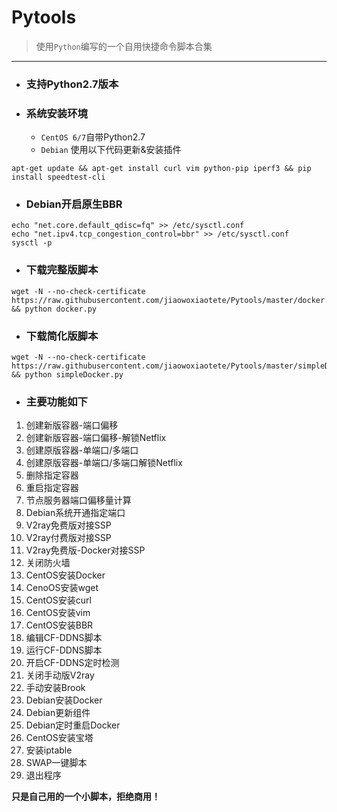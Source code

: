 # Pytools
> 使用`Python`编写的一个自用快捷命令脚本合集

----

- ### 支持Python2.7版本
- ### 系统安装环境
    - `CentOS 6/7`自带Python2.7
    - `Debian` 使用以下代码更新&安装插件 

```
apt-get update && apt-get install curl vim python-pip iperf3 && pip install speedtest-cli
```

- ### Debian开启原生BBR

```
echo "net.core.default_qdisc=fq" >> /etc/sysctl.conf
echo "net.ipv4.tcp_congestion_control=bbr" >> /etc/sysctl.conf
sysctl -p
```

- ### 下载完整版脚本

```  
wget -N --no-check-certificate https://raw.githubusercontent.com/jiaowoxiaotete/Pytools/master/docker.py && python docker.py
```


- ### 下载简化版脚本

```  
wget -N --no-check-certificate https://raw.githubusercontent.com/jiaowoxiaotete/Pytools/master/simpleDocker.py && python simpleDocker.py
```

- ### 主要功能如下

1. 创建新版容器-端口偏移
2. 创建新版容器-端口偏移-解锁Netflix
3. 创建原版容器-单端口/多端口
4. 创建原版容器-单端口/多端口解锁Netflix
5. 删除指定容器
6. 重启指定容器
7. 节点服务器端口偏移量计算
8. Debian系统开通指定端口
9. V2ray免费版对接SSP
10. V2ray付费版对接SSP
11. V2ray免费版-Docker对接SSP
12. 关闭防火墙
1. CentOS安装Docker
1. CenoOS安装wget
1. CentOS安装curl
2. CentOS安装vim
3. CentOS安装BBR
1. 编辑CF-DDNS脚本
1. 运行CF-DDNS脚本
1. 开启CF-DDNS定时检测
19. 关闭手动版V2ray
1. 手动安装Brook
1. Debian安装Docker
1. Debian更新组件
1. Debian定时重启Docker
1. CentOS安装宝塔
1. 安装iptable
1. SWAP一键脚本
20. 退出程序

**只是自己用的一个小脚本，拒绝商用！**
